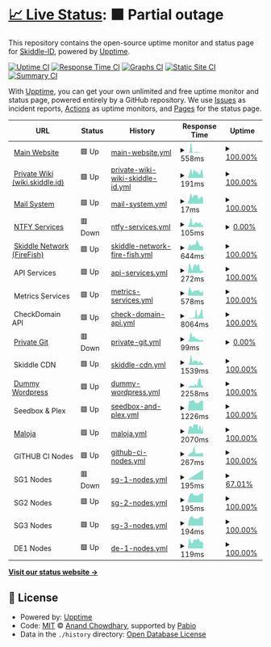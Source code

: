 # [📈 Live Status](https://status.skiddle.id): <!--live status--> **🟧 Partial outage**

This repository contains the open-source uptime monitor and status page for [Skiddle-ID](https://status.skiddle.id), powered by [Upptime](https://github.com/upptime/upptime).

[![Uptime CI](https://github.com/Skiddle-ID/monitoring/workflows/Uptime%20CI/badge.svg)](https://github.com/Skiddle-ID/monitoring/actions?query=workflow%3A%22Uptime+CI%22)
[![Response Time CI](https://github.com/Skiddle-ID/monitoring/workflows/Response%20Time%20CI/badge.svg)](https://github.com/Skiddle-ID/monitoring/actions?query=workflow%3A%22Response+Time+CI%22)
[![Graphs CI](https://github.com/Skiddle-ID/monitoring/workflows/Graphs%20CI/badge.svg)](https://github.com/Skiddle-ID/monitoring/actions?query=workflow%3A%22Graphs+CI%22)
[![Static Site CI](https://github.com/Skiddle-ID/monitoring/workflows/Static%20Site%20CI/badge.svg)](https://github.com/Skiddle-ID/monitoring/actions?query=workflow%3A%22Static+Site+CI%22)
[![Summary CI](https://github.com/Skiddle-ID/monitoring/workflows/Summary%20CI/badge.svg)](https://github.com/Skiddle-ID/monitoring/actions?query=workflow%3A%22Summary+CI%22)

With [Upptime](https://upptime.js.org), you can get your own unlimited and free uptime monitor and status page, powered entirely by a GitHub repository. We use [Issues](https://github.com/Skiddle-ID/monitoring/issues) as incident reports, [Actions](https://github.com/Skiddle-ID/monitoring/actions) as uptime monitors, and [Pages](https://status.skiddle.id) for the status page.

<!--start: status pages-->
<!-- This summary is generated by Upptime (https://github.com/upptime/upptime) -->
<!-- Do not edit this manually, your changes will be overwritten -->
<!-- prettier-ignore -->
| URL | Status | History | Response Time | Uptime |
| --- | ------ | ------- | ------------- | ------ |
| <img alt="" src="https://icons.duckduckgo.com/ip3/skiddle.id.ico" height="13"> [Main Website](https://skiddle.id) | 🟩 Up | [main-website.yml](https://github.com/Skiddle-ID/monitoring/commits/HEAD/history/main-website.yml) | <details><summary><img alt="Response time graph" src="./graphs/main-website/response-time-week.png" height="20"> 558ms</summary><br><a href="https://status.skiddle.id/history/main-website"><img alt="Response time 181" src="https://img.shields.io/endpoint?url=https%3A%2F%2Fraw.githubusercontent.com%2FSkiddle-ID%2Fmonitoring%2FHEAD%2Fapi%2Fmain-website%2Fresponse-time.json"></a><br><a href="https://status.skiddle.id/history/main-website"><img alt="24-hour response time 95" src="https://img.shields.io/endpoint?url=https%3A%2F%2Fraw.githubusercontent.com%2FSkiddle-ID%2Fmonitoring%2FHEAD%2Fapi%2Fmain-website%2Fresponse-time-day.json"></a><br><a href="https://status.skiddle.id/history/main-website"><img alt="7-day response time 558" src="https://img.shields.io/endpoint?url=https%3A%2F%2Fraw.githubusercontent.com%2FSkiddle-ID%2Fmonitoring%2FHEAD%2Fapi%2Fmain-website%2Fresponse-time-week.json"></a><br><a href="https://status.skiddle.id/history/main-website"><img alt="30-day response time 255" src="https://img.shields.io/endpoint?url=https%3A%2F%2Fraw.githubusercontent.com%2FSkiddle-ID%2Fmonitoring%2FHEAD%2Fapi%2Fmain-website%2Fresponse-time-month.json"></a><br><a href="https://status.skiddle.id/history/main-website"><img alt="1-year response time 181" src="https://img.shields.io/endpoint?url=https%3A%2F%2Fraw.githubusercontent.com%2FSkiddle-ID%2Fmonitoring%2FHEAD%2Fapi%2Fmain-website%2Fresponse-time-year.json"></a></details> | <details><summary><a href="https://status.skiddle.id/history/main-website">100.00%</a></summary><a href="https://status.skiddle.id/history/main-website"><img alt="All-time uptime 99.19%" src="https://img.shields.io/endpoint?url=https%3A%2F%2Fraw.githubusercontent.com%2FSkiddle-ID%2Fmonitoring%2FHEAD%2Fapi%2Fmain-website%2Fuptime.json"></a><br><a href="https://status.skiddle.id/history/main-website"><img alt="24-hour uptime 100.00%" src="https://img.shields.io/endpoint?url=https%3A%2F%2Fraw.githubusercontent.com%2FSkiddle-ID%2Fmonitoring%2FHEAD%2Fapi%2Fmain-website%2Fuptime-day.json"></a><br><a href="https://status.skiddle.id/history/main-website"><img alt="7-day uptime 100.00%" src="https://img.shields.io/endpoint?url=https%3A%2F%2Fraw.githubusercontent.com%2FSkiddle-ID%2Fmonitoring%2FHEAD%2Fapi%2Fmain-website%2Fuptime-week.json"></a><br><a href="https://status.skiddle.id/history/main-website"><img alt="30-day uptime 100.00%" src="https://img.shields.io/endpoint?url=https%3A%2F%2Fraw.githubusercontent.com%2FSkiddle-ID%2Fmonitoring%2FHEAD%2Fapi%2Fmain-website%2Fuptime-month.json"></a><br><a href="https://status.skiddle.id/history/main-website"><img alt="1-year uptime 99.19%" src="https://img.shields.io/endpoint?url=https%3A%2F%2Fraw.githubusercontent.com%2FSkiddle-ID%2Fmonitoring%2FHEAD%2Fapi%2Fmain-website%2Fuptime-year.json"></a></details>
| <img alt="" src="https://icons.duckduckgo.com/ip3/wiki.skiddle.id.ico" height="13"> [Private Wiki (wiki.skiddle.id)](https://wiki.skiddle.id) | 🟩 Up | [private-wiki-wiki-skiddle-id.yml](https://github.com/Skiddle-ID/monitoring/commits/HEAD/history/private-wiki-wiki-skiddle-id.yml) | <details><summary><img alt="Response time graph" src="./graphs/private-wiki-wiki-skiddle-id/response-time-week.png" height="20"> 191ms</summary><br><a href="https://status.skiddle.id/history/private-wiki-wiki-skiddle-id"><img alt="Response time 178" src="https://img.shields.io/endpoint?url=https%3A%2F%2Fraw.githubusercontent.com%2FSkiddle-ID%2Fmonitoring%2FHEAD%2Fapi%2Fprivate-wiki-wiki-skiddle-id%2Fresponse-time.json"></a><br><a href="https://status.skiddle.id/history/private-wiki-wiki-skiddle-id"><img alt="24-hour response time 162" src="https://img.shields.io/endpoint?url=https%3A%2F%2Fraw.githubusercontent.com%2FSkiddle-ID%2Fmonitoring%2FHEAD%2Fapi%2Fprivate-wiki-wiki-skiddle-id%2Fresponse-time-day.json"></a><br><a href="https://status.skiddle.id/history/private-wiki-wiki-skiddle-id"><img alt="7-day response time 191" src="https://img.shields.io/endpoint?url=https%3A%2F%2Fraw.githubusercontent.com%2FSkiddle-ID%2Fmonitoring%2FHEAD%2Fapi%2Fprivate-wiki-wiki-skiddle-id%2Fresponse-time-week.json"></a><br><a href="https://status.skiddle.id/history/private-wiki-wiki-skiddle-id"><img alt="30-day response time 174" src="https://img.shields.io/endpoint?url=https%3A%2F%2Fraw.githubusercontent.com%2FSkiddle-ID%2Fmonitoring%2FHEAD%2Fapi%2Fprivate-wiki-wiki-skiddle-id%2Fresponse-time-month.json"></a><br><a href="https://status.skiddle.id/history/private-wiki-wiki-skiddle-id"><img alt="1-year response time 178" src="https://img.shields.io/endpoint?url=https%3A%2F%2Fraw.githubusercontent.com%2FSkiddle-ID%2Fmonitoring%2FHEAD%2Fapi%2Fprivate-wiki-wiki-skiddle-id%2Fresponse-time-year.json"></a></details> | <details><summary><a href="https://status.skiddle.id/history/private-wiki-wiki-skiddle-id">100.00%</a></summary><a href="https://status.skiddle.id/history/private-wiki-wiki-skiddle-id"><img alt="All-time uptime 100.00%" src="https://img.shields.io/endpoint?url=https%3A%2F%2Fraw.githubusercontent.com%2FSkiddle-ID%2Fmonitoring%2FHEAD%2Fapi%2Fprivate-wiki-wiki-skiddle-id%2Fuptime.json"></a><br><a href="https://status.skiddle.id/history/private-wiki-wiki-skiddle-id"><img alt="24-hour uptime 100.00%" src="https://img.shields.io/endpoint?url=https%3A%2F%2Fraw.githubusercontent.com%2FSkiddle-ID%2Fmonitoring%2FHEAD%2Fapi%2Fprivate-wiki-wiki-skiddle-id%2Fuptime-day.json"></a><br><a href="https://status.skiddle.id/history/private-wiki-wiki-skiddle-id"><img alt="7-day uptime 100.00%" src="https://img.shields.io/endpoint?url=https%3A%2F%2Fraw.githubusercontent.com%2FSkiddle-ID%2Fmonitoring%2FHEAD%2Fapi%2Fprivate-wiki-wiki-skiddle-id%2Fuptime-week.json"></a><br><a href="https://status.skiddle.id/history/private-wiki-wiki-skiddle-id"><img alt="30-day uptime 100.00%" src="https://img.shields.io/endpoint?url=https%3A%2F%2Fraw.githubusercontent.com%2FSkiddle-ID%2Fmonitoring%2FHEAD%2Fapi%2Fprivate-wiki-wiki-skiddle-id%2Fuptime-month.json"></a><br><a href="https://status.skiddle.id/history/private-wiki-wiki-skiddle-id"><img alt="1-year uptime 100.00%" src="https://img.shields.io/endpoint?url=https%3A%2F%2Fraw.githubusercontent.com%2FSkiddle-ID%2Fmonitoring%2FHEAD%2Fapi%2Fprivate-wiki-wiki-skiddle-id%2Fuptime-year.json"></a></details>
| <img alt="" src="https://icons.duckduckgo.com/ip3/skiddle.id.ico" height="13"> [Mail System](https://skiddle.id) | 🟩 Up | [mail-system.yml](https://github.com/Skiddle-ID/monitoring/commits/HEAD/history/mail-system.yml) | <details><summary><img alt="Response time graph" src="./graphs/mail-system/response-time-week.png" height="20"> 17ms</summary><br><a href="https://status.skiddle.id/history/mail-system"><img alt="Response time 17" src="https://img.shields.io/endpoint?url=https%3A%2F%2Fraw.githubusercontent.com%2FSkiddle-ID%2Fmonitoring%2FHEAD%2Fapi%2Fmail-system%2Fresponse-time.json"></a><br><a href="https://status.skiddle.id/history/mail-system"><img alt="24-hour response time 14" src="https://img.shields.io/endpoint?url=https%3A%2F%2Fraw.githubusercontent.com%2FSkiddle-ID%2Fmonitoring%2FHEAD%2Fapi%2Fmail-system%2Fresponse-time-day.json"></a><br><a href="https://status.skiddle.id/history/mail-system"><img alt="7-day response time 17" src="https://img.shields.io/endpoint?url=https%3A%2F%2Fraw.githubusercontent.com%2FSkiddle-ID%2Fmonitoring%2FHEAD%2Fapi%2Fmail-system%2Fresponse-time-week.json"></a><br><a href="https://status.skiddle.id/history/mail-system"><img alt="30-day response time 20" src="https://img.shields.io/endpoint?url=https%3A%2F%2Fraw.githubusercontent.com%2FSkiddle-ID%2Fmonitoring%2FHEAD%2Fapi%2Fmail-system%2Fresponse-time-month.json"></a><br><a href="https://status.skiddle.id/history/mail-system"><img alt="1-year response time 17" src="https://img.shields.io/endpoint?url=https%3A%2F%2Fraw.githubusercontent.com%2FSkiddle-ID%2Fmonitoring%2FHEAD%2Fapi%2Fmail-system%2Fresponse-time-year.json"></a></details> | <details><summary><a href="https://status.skiddle.id/history/mail-system">100.00%</a></summary><a href="https://status.skiddle.id/history/mail-system"><img alt="All-time uptime 99.20%" src="https://img.shields.io/endpoint?url=https%3A%2F%2Fraw.githubusercontent.com%2FSkiddle-ID%2Fmonitoring%2FHEAD%2Fapi%2Fmail-system%2Fuptime.json"></a><br><a href="https://status.skiddle.id/history/mail-system"><img alt="24-hour uptime 100.00%" src="https://img.shields.io/endpoint?url=https%3A%2F%2Fraw.githubusercontent.com%2FSkiddle-ID%2Fmonitoring%2FHEAD%2Fapi%2Fmail-system%2Fuptime-day.json"></a><br><a href="https://status.skiddle.id/history/mail-system"><img alt="7-day uptime 100.00%" src="https://img.shields.io/endpoint?url=https%3A%2F%2Fraw.githubusercontent.com%2FSkiddle-ID%2Fmonitoring%2FHEAD%2Fapi%2Fmail-system%2Fuptime-week.json"></a><br><a href="https://status.skiddle.id/history/mail-system"><img alt="30-day uptime 100.00%" src="https://img.shields.io/endpoint?url=https%3A%2F%2Fraw.githubusercontent.com%2FSkiddle-ID%2Fmonitoring%2FHEAD%2Fapi%2Fmail-system%2Fuptime-month.json"></a><br><a href="https://status.skiddle.id/history/mail-system"><img alt="1-year uptime 99.20%" src="https://img.shields.io/endpoint?url=https%3A%2F%2Fraw.githubusercontent.com%2FSkiddle-ID%2Fmonitoring%2FHEAD%2Fapi%2Fmail-system%2Fuptime-year.json"></a></details>
| <img alt="" src="https://icons.duckduckgo.com/ip3/ntfy.skiddle.id.ico" height="13"> [NTFY Services](https://ntfy.skiddle.id) | 🟥 Down | [ntfy-services.yml](https://github.com/Skiddle-ID/monitoring/commits/HEAD/history/ntfy-services.yml) | <details><summary><img alt="Response time graph" src="./graphs/ntfy-services/response-time-week.png" height="20"> 105ms</summary><br><a href="https://status.skiddle.id/history/ntfy-services"><img alt="Response time 717" src="https://img.shields.io/endpoint?url=https%3A%2F%2Fraw.githubusercontent.com%2FSkiddle-ID%2Fmonitoring%2FHEAD%2Fapi%2Fntfy-services%2Fresponse-time.json"></a><br><a href="https://status.skiddle.id/history/ntfy-services"><img alt="24-hour response time 82" src="https://img.shields.io/endpoint?url=https%3A%2F%2Fraw.githubusercontent.com%2FSkiddle-ID%2Fmonitoring%2FHEAD%2Fapi%2Fntfy-services%2Fresponse-time-day.json"></a><br><a href="https://status.skiddle.id/history/ntfy-services"><img alt="7-day response time 105" src="https://img.shields.io/endpoint?url=https%3A%2F%2Fraw.githubusercontent.com%2FSkiddle-ID%2Fmonitoring%2FHEAD%2Fapi%2Fntfy-services%2Fresponse-time-week.json"></a><br><a href="https://status.skiddle.id/history/ntfy-services"><img alt="30-day response time 112" src="https://img.shields.io/endpoint?url=https%3A%2F%2Fraw.githubusercontent.com%2FSkiddle-ID%2Fmonitoring%2FHEAD%2Fapi%2Fntfy-services%2Fresponse-time-month.json"></a><br><a href="https://status.skiddle.id/history/ntfy-services"><img alt="1-year response time 717" src="https://img.shields.io/endpoint?url=https%3A%2F%2Fraw.githubusercontent.com%2FSkiddle-ID%2Fmonitoring%2FHEAD%2Fapi%2Fntfy-services%2Fresponse-time-year.json"></a></details> | <details><summary><a href="https://status.skiddle.id/history/ntfy-services">0.00%</a></summary><a href="https://status.skiddle.id/history/ntfy-services"><img alt="All-time uptime 0.00%" src="https://img.shields.io/endpoint?url=https%3A%2F%2Fraw.githubusercontent.com%2FSkiddle-ID%2Fmonitoring%2FHEAD%2Fapi%2Fntfy-services%2Fuptime.json"></a><br><a href="https://status.skiddle.id/history/ntfy-services"><img alt="24-hour uptime 0.00%" src="https://img.shields.io/endpoint?url=https%3A%2F%2Fraw.githubusercontent.com%2FSkiddle-ID%2Fmonitoring%2FHEAD%2Fapi%2Fntfy-services%2Fuptime-day.json"></a><br><a href="https://status.skiddle.id/history/ntfy-services"><img alt="7-day uptime 0.00%" src="https://img.shields.io/endpoint?url=https%3A%2F%2Fraw.githubusercontent.com%2FSkiddle-ID%2Fmonitoring%2FHEAD%2Fapi%2Fntfy-services%2Fuptime-week.json"></a><br><a href="https://status.skiddle.id/history/ntfy-services"><img alt="30-day uptime 0.00%" src="https://img.shields.io/endpoint?url=https%3A%2F%2Fraw.githubusercontent.com%2FSkiddle-ID%2Fmonitoring%2FHEAD%2Fapi%2Fntfy-services%2Fuptime-month.json"></a><br><a href="https://status.skiddle.id/history/ntfy-services"><img alt="1-year uptime 0.00%" src="https://img.shields.io/endpoint?url=https%3A%2F%2Fraw.githubusercontent.com%2FSkiddle-ID%2Fmonitoring%2FHEAD%2Fapi%2Fntfy-services%2Fuptime-year.json"></a></details>
| <img alt="" src="https://icons.duckduckgo.com/ip3/skiddle.network.ico" height="13"> [Skiddle Network (FireFish)](https://skiddle.network/) | 🟩 Up | [skiddle-network-fire-fish.yml](https://github.com/Skiddle-ID/monitoring/commits/HEAD/history/skiddle-network-fire-fish.yml) | <details><summary><img alt="Response time graph" src="./graphs/skiddle-network-fire-fish/response-time-week.png" height="20"> 644ms</summary><br><a href="https://status.skiddle.id/history/skiddle-network-fire-fish"><img alt="Response time 687" src="https://img.shields.io/endpoint?url=https%3A%2F%2Fraw.githubusercontent.com%2FSkiddle-ID%2Fmonitoring%2FHEAD%2Fapi%2Fskiddle-network-fire-fish%2Fresponse-time.json"></a><br><a href="https://status.skiddle.id/history/skiddle-network-fire-fish"><img alt="24-hour response time 539" src="https://img.shields.io/endpoint?url=https%3A%2F%2Fraw.githubusercontent.com%2FSkiddle-ID%2Fmonitoring%2FHEAD%2Fapi%2Fskiddle-network-fire-fish%2Fresponse-time-day.json"></a><br><a href="https://status.skiddle.id/history/skiddle-network-fire-fish"><img alt="7-day response time 644" src="https://img.shields.io/endpoint?url=https%3A%2F%2Fraw.githubusercontent.com%2FSkiddle-ID%2Fmonitoring%2FHEAD%2Fapi%2Fskiddle-network-fire-fish%2Fresponse-time-week.json"></a><br><a href="https://status.skiddle.id/history/skiddle-network-fire-fish"><img alt="30-day response time 687" src="https://img.shields.io/endpoint?url=https%3A%2F%2Fraw.githubusercontent.com%2FSkiddle-ID%2Fmonitoring%2FHEAD%2Fapi%2Fskiddle-network-fire-fish%2Fresponse-time-month.json"></a><br><a href="https://status.skiddle.id/history/skiddle-network-fire-fish"><img alt="1-year response time 687" src="https://img.shields.io/endpoint?url=https%3A%2F%2Fraw.githubusercontent.com%2FSkiddle-ID%2Fmonitoring%2FHEAD%2Fapi%2Fskiddle-network-fire-fish%2Fresponse-time-year.json"></a></details> | <details><summary><a href="https://status.skiddle.id/history/skiddle-network-fire-fish">100.00%</a></summary><a href="https://status.skiddle.id/history/skiddle-network-fire-fish"><img alt="All-time uptime 99.92%" src="https://img.shields.io/endpoint?url=https%3A%2F%2Fraw.githubusercontent.com%2FSkiddle-ID%2Fmonitoring%2FHEAD%2Fapi%2Fskiddle-network-fire-fish%2Fuptime.json"></a><br><a href="https://status.skiddle.id/history/skiddle-network-fire-fish"><img alt="24-hour uptime 100.00%" src="https://img.shields.io/endpoint?url=https%3A%2F%2Fraw.githubusercontent.com%2FSkiddle-ID%2Fmonitoring%2FHEAD%2Fapi%2Fskiddle-network-fire-fish%2Fuptime-day.json"></a><br><a href="https://status.skiddle.id/history/skiddle-network-fire-fish"><img alt="7-day uptime 100.00%" src="https://img.shields.io/endpoint?url=https%3A%2F%2Fraw.githubusercontent.com%2FSkiddle-ID%2Fmonitoring%2FHEAD%2Fapi%2Fskiddle-network-fire-fish%2Fuptime-week.json"></a><br><a href="https://status.skiddle.id/history/skiddle-network-fire-fish"><img alt="30-day uptime 99.92%" src="https://img.shields.io/endpoint?url=https%3A%2F%2Fraw.githubusercontent.com%2FSkiddle-ID%2Fmonitoring%2FHEAD%2Fapi%2Fskiddle-network-fire-fish%2Fuptime-month.json"></a><br><a href="https://status.skiddle.id/history/skiddle-network-fire-fish"><img alt="1-year uptime 99.92%" src="https://img.shields.io/endpoint?url=https%3A%2F%2Fraw.githubusercontent.com%2FSkiddle-ID%2Fmonitoring%2FHEAD%2Fapi%2Fskiddle-network-fire-fish%2Fuptime-year.json"></a></details>
| <img alt="" src="https://icons.duckduckgo.com/ip3/null.ico" height="13"> API Services | 🟩 Up | [api-services.yml](https://github.com/Skiddle-ID/monitoring/commits/HEAD/history/api-services.yml) | <details><summary><img alt="Response time graph" src="./graphs/api-services/response-time-week.png" height="20"> 272ms</summary><br><a href="https://status.skiddle.id/history/api-services"><img alt="Response time 250" src="https://img.shields.io/endpoint?url=https%3A%2F%2Fraw.githubusercontent.com%2FSkiddle-ID%2Fmonitoring%2FHEAD%2Fapi%2Fapi-services%2Fresponse-time.json"></a><br><a href="https://status.skiddle.id/history/api-services"><img alt="24-hour response time 197" src="https://img.shields.io/endpoint?url=https%3A%2F%2Fraw.githubusercontent.com%2FSkiddle-ID%2Fmonitoring%2FHEAD%2Fapi%2Fapi-services%2Fresponse-time-day.json"></a><br><a href="https://status.skiddle.id/history/api-services"><img alt="7-day response time 272" src="https://img.shields.io/endpoint?url=https%3A%2F%2Fraw.githubusercontent.com%2FSkiddle-ID%2Fmonitoring%2FHEAD%2Fapi%2Fapi-services%2Fresponse-time-week.json"></a><br><a href="https://status.skiddle.id/history/api-services"><img alt="30-day response time 253" src="https://img.shields.io/endpoint?url=https%3A%2F%2Fraw.githubusercontent.com%2FSkiddle-ID%2Fmonitoring%2FHEAD%2Fapi%2Fapi-services%2Fresponse-time-month.json"></a><br><a href="https://status.skiddle.id/history/api-services"><img alt="1-year response time 250" src="https://img.shields.io/endpoint?url=https%3A%2F%2Fraw.githubusercontent.com%2FSkiddle-ID%2Fmonitoring%2FHEAD%2Fapi%2Fapi-services%2Fresponse-time-year.json"></a></details> | <details><summary><a href="https://status.skiddle.id/history/api-services">100.00%</a></summary><a href="https://status.skiddle.id/history/api-services"><img alt="All-time uptime 76.22%" src="https://img.shields.io/endpoint?url=https%3A%2F%2Fraw.githubusercontent.com%2FSkiddle-ID%2Fmonitoring%2FHEAD%2Fapi%2Fapi-services%2Fuptime.json"></a><br><a href="https://status.skiddle.id/history/api-services"><img alt="24-hour uptime 100.00%" src="https://img.shields.io/endpoint?url=https%3A%2F%2Fraw.githubusercontent.com%2FSkiddle-ID%2Fmonitoring%2FHEAD%2Fapi%2Fapi-services%2Fuptime-day.json"></a><br><a href="https://status.skiddle.id/history/api-services"><img alt="7-day uptime 100.00%" src="https://img.shields.io/endpoint?url=https%3A%2F%2Fraw.githubusercontent.com%2FSkiddle-ID%2Fmonitoring%2FHEAD%2Fapi%2Fapi-services%2Fuptime-week.json"></a><br><a href="https://status.skiddle.id/history/api-services"><img alt="30-day uptime 100.00%" src="https://img.shields.io/endpoint?url=https%3A%2F%2Fraw.githubusercontent.com%2FSkiddle-ID%2Fmonitoring%2FHEAD%2Fapi%2Fapi-services%2Fuptime-month.json"></a><br><a href="https://status.skiddle.id/history/api-services"><img alt="1-year uptime 76.22%" src="https://img.shields.io/endpoint?url=https%3A%2F%2Fraw.githubusercontent.com%2FSkiddle-ID%2Fmonitoring%2FHEAD%2Fapi%2Fapi-services%2Fuptime-year.json"></a></details>
| <img alt="" src="https://icons.duckduckgo.com/ip3/null.ico" height="13"> Metrics Services | 🟩 Up | [metrics-services.yml](https://github.com/Skiddle-ID/monitoring/commits/HEAD/history/metrics-services.yml) | <details><summary><img alt="Response time graph" src="./graphs/metrics-services/response-time-week.png" height="20"> 578ms</summary><br><a href="https://status.skiddle.id/history/metrics-services"><img alt="Response time 519" src="https://img.shields.io/endpoint?url=https%3A%2F%2Fraw.githubusercontent.com%2FSkiddle-ID%2Fmonitoring%2FHEAD%2Fapi%2Fmetrics-services%2Fresponse-time.json"></a><br><a href="https://status.skiddle.id/history/metrics-services"><img alt="24-hour response time 508" src="https://img.shields.io/endpoint?url=https%3A%2F%2Fraw.githubusercontent.com%2FSkiddle-ID%2Fmonitoring%2FHEAD%2Fapi%2Fmetrics-services%2Fresponse-time-day.json"></a><br><a href="https://status.skiddle.id/history/metrics-services"><img alt="7-day response time 578" src="https://img.shields.io/endpoint?url=https%3A%2F%2Fraw.githubusercontent.com%2FSkiddle-ID%2Fmonitoring%2FHEAD%2Fapi%2Fmetrics-services%2Fresponse-time-week.json"></a><br><a href="https://status.skiddle.id/history/metrics-services"><img alt="30-day response time 537" src="https://img.shields.io/endpoint?url=https%3A%2F%2Fraw.githubusercontent.com%2FSkiddle-ID%2Fmonitoring%2FHEAD%2Fapi%2Fmetrics-services%2Fresponse-time-month.json"></a><br><a href="https://status.skiddle.id/history/metrics-services"><img alt="1-year response time 519" src="https://img.shields.io/endpoint?url=https%3A%2F%2Fraw.githubusercontent.com%2FSkiddle-ID%2Fmonitoring%2FHEAD%2Fapi%2Fmetrics-services%2Fresponse-time-year.json"></a></details> | <details><summary><a href="https://status.skiddle.id/history/metrics-services">100.00%</a></summary><a href="https://status.skiddle.id/history/metrics-services"><img alt="All-time uptime 100.00%" src="https://img.shields.io/endpoint?url=https%3A%2F%2Fraw.githubusercontent.com%2FSkiddle-ID%2Fmonitoring%2FHEAD%2Fapi%2Fmetrics-services%2Fuptime.json"></a><br><a href="https://status.skiddle.id/history/metrics-services"><img alt="24-hour uptime 100.00%" src="https://img.shields.io/endpoint?url=https%3A%2F%2Fraw.githubusercontent.com%2FSkiddle-ID%2Fmonitoring%2FHEAD%2Fapi%2Fmetrics-services%2Fuptime-day.json"></a><br><a href="https://status.skiddle.id/history/metrics-services"><img alt="7-day uptime 100.00%" src="https://img.shields.io/endpoint?url=https%3A%2F%2Fraw.githubusercontent.com%2FSkiddle-ID%2Fmonitoring%2FHEAD%2Fapi%2Fmetrics-services%2Fuptime-week.json"></a><br><a href="https://status.skiddle.id/history/metrics-services"><img alt="30-day uptime 100.00%" src="https://img.shields.io/endpoint?url=https%3A%2F%2Fraw.githubusercontent.com%2FSkiddle-ID%2Fmonitoring%2FHEAD%2Fapi%2Fmetrics-services%2Fuptime-month.json"></a><br><a href="https://status.skiddle.id/history/metrics-services"><img alt="1-year uptime 100.00%" src="https://img.shields.io/endpoint?url=https%3A%2F%2Fraw.githubusercontent.com%2FSkiddle-ID%2Fmonitoring%2FHEAD%2Fapi%2Fmetrics-services%2Fuptime-year.json"></a></details>
| <img alt="" src="https://icons.duckduckgo.com/ip3/null.ico" height="13"> CheckDomain API | 🟩 Up | [check-domain-api.yml](https://github.com/Skiddle-ID/monitoring/commits/HEAD/history/check-domain-api.yml) | <details><summary><img alt="Response time graph" src="./graphs/check-domain-api/response-time-week.png" height="20"> 8064ms</summary><br><a href="https://status.skiddle.id/history/check-domain-api"><img alt="Response time 1078" src="https://img.shields.io/endpoint?url=https%3A%2F%2Fraw.githubusercontent.com%2FSkiddle-ID%2Fmonitoring%2FHEAD%2Fapi%2Fcheck-domain-api%2Fresponse-time.json"></a><br><a href="https://status.skiddle.id/history/check-domain-api"><img alt="24-hour response time 12984" src="https://img.shields.io/endpoint?url=https%3A%2F%2Fraw.githubusercontent.com%2FSkiddle-ID%2Fmonitoring%2FHEAD%2Fapi%2Fcheck-domain-api%2Fresponse-time-day.json"></a><br><a href="https://status.skiddle.id/history/check-domain-api"><img alt="7-day response time 8064" src="https://img.shields.io/endpoint?url=https%3A%2F%2Fraw.githubusercontent.com%2FSkiddle-ID%2Fmonitoring%2FHEAD%2Fapi%2Fcheck-domain-api%2Fresponse-time-week.json"></a><br><a href="https://status.skiddle.id/history/check-domain-api"><img alt="30-day response time 2453" src="https://img.shields.io/endpoint?url=https%3A%2F%2Fraw.githubusercontent.com%2FSkiddle-ID%2Fmonitoring%2FHEAD%2Fapi%2Fcheck-domain-api%2Fresponse-time-month.json"></a><br><a href="https://status.skiddle.id/history/check-domain-api"><img alt="1-year response time 1078" src="https://img.shields.io/endpoint?url=https%3A%2F%2Fraw.githubusercontent.com%2FSkiddle-ID%2Fmonitoring%2FHEAD%2Fapi%2Fcheck-domain-api%2Fresponse-time-year.json"></a></details> | <details><summary><a href="https://status.skiddle.id/history/check-domain-api">100.00%</a></summary><a href="https://status.skiddle.id/history/check-domain-api"><img alt="All-time uptime 99.95%" src="https://img.shields.io/endpoint?url=https%3A%2F%2Fraw.githubusercontent.com%2FSkiddle-ID%2Fmonitoring%2FHEAD%2Fapi%2Fcheck-domain-api%2Fuptime.json"></a><br><a href="https://status.skiddle.id/history/check-domain-api"><img alt="24-hour uptime 100.00%" src="https://img.shields.io/endpoint?url=https%3A%2F%2Fraw.githubusercontent.com%2FSkiddle-ID%2Fmonitoring%2FHEAD%2Fapi%2Fcheck-domain-api%2Fuptime-day.json"></a><br><a href="https://status.skiddle.id/history/check-domain-api"><img alt="7-day uptime 100.00%" src="https://img.shields.io/endpoint?url=https%3A%2F%2Fraw.githubusercontent.com%2FSkiddle-ID%2Fmonitoring%2FHEAD%2Fapi%2Fcheck-domain-api%2Fuptime-week.json"></a><br><a href="https://status.skiddle.id/history/check-domain-api"><img alt="30-day uptime 100.00%" src="https://img.shields.io/endpoint?url=https%3A%2F%2Fraw.githubusercontent.com%2FSkiddle-ID%2Fmonitoring%2FHEAD%2Fapi%2Fcheck-domain-api%2Fuptime-month.json"></a><br><a href="https://status.skiddle.id/history/check-domain-api"><img alt="1-year uptime 99.95%" src="https://img.shields.io/endpoint?url=https%3A%2F%2Fraw.githubusercontent.com%2FSkiddle-ID%2Fmonitoring%2FHEAD%2Fapi%2Fcheck-domain-api%2Fuptime-year.json"></a></details>
| <img alt="" src="https://icons.duckduckgo.com/ip3/git.skiddle.id.ico" height="13"> [Private Git](https://git.skiddle.id) | 🟥 Down | [private-git.yml](https://github.com/Skiddle-ID/monitoring/commits/HEAD/history/private-git.yml) | <details><summary><img alt="Response time graph" src="./graphs/private-git/response-time-week.png" height="20"> 99ms</summary><br><a href="https://status.skiddle.id/history/private-git"><img alt="Response time 195" src="https://img.shields.io/endpoint?url=https%3A%2F%2Fraw.githubusercontent.com%2FSkiddle-ID%2Fmonitoring%2FHEAD%2Fapi%2Fprivate-git%2Fresponse-time.json"></a><br><a href="https://status.skiddle.id/history/private-git"><img alt="24-hour response time 49" src="https://img.shields.io/endpoint?url=https%3A%2F%2Fraw.githubusercontent.com%2FSkiddle-ID%2Fmonitoring%2FHEAD%2Fapi%2Fprivate-git%2Fresponse-time-day.json"></a><br><a href="https://status.skiddle.id/history/private-git"><img alt="7-day response time 99" src="https://img.shields.io/endpoint?url=https%3A%2F%2Fraw.githubusercontent.com%2FSkiddle-ID%2Fmonitoring%2FHEAD%2Fapi%2Fprivate-git%2Fresponse-time-week.json"></a><br><a href="https://status.skiddle.id/history/private-git"><img alt="30-day response time 115" src="https://img.shields.io/endpoint?url=https%3A%2F%2Fraw.githubusercontent.com%2FSkiddle-ID%2Fmonitoring%2FHEAD%2Fapi%2Fprivate-git%2Fresponse-time-month.json"></a><br><a href="https://status.skiddle.id/history/private-git"><img alt="1-year response time 195" src="https://img.shields.io/endpoint?url=https%3A%2F%2Fraw.githubusercontent.com%2FSkiddle-ID%2Fmonitoring%2FHEAD%2Fapi%2Fprivate-git%2Fresponse-time-year.json"></a></details> | <details><summary><a href="https://status.skiddle.id/history/private-git">0.00%</a></summary><a href="https://status.skiddle.id/history/private-git"><img alt="All-time uptime 0.00%" src="https://img.shields.io/endpoint?url=https%3A%2F%2Fraw.githubusercontent.com%2FSkiddle-ID%2Fmonitoring%2FHEAD%2Fapi%2Fprivate-git%2Fuptime.json"></a><br><a href="https://status.skiddle.id/history/private-git"><img alt="24-hour uptime 0.00%" src="https://img.shields.io/endpoint?url=https%3A%2F%2Fraw.githubusercontent.com%2FSkiddle-ID%2Fmonitoring%2FHEAD%2Fapi%2Fprivate-git%2Fuptime-day.json"></a><br><a href="https://status.skiddle.id/history/private-git"><img alt="7-day uptime 0.00%" src="https://img.shields.io/endpoint?url=https%3A%2F%2Fraw.githubusercontent.com%2FSkiddle-ID%2Fmonitoring%2FHEAD%2Fapi%2Fprivate-git%2Fuptime-week.json"></a><br><a href="https://status.skiddle.id/history/private-git"><img alt="30-day uptime 0.00%" src="https://img.shields.io/endpoint?url=https%3A%2F%2Fraw.githubusercontent.com%2FSkiddle-ID%2Fmonitoring%2FHEAD%2Fapi%2Fprivate-git%2Fuptime-month.json"></a><br><a href="https://status.skiddle.id/history/private-git"><img alt="1-year uptime 0.00%" src="https://img.shields.io/endpoint?url=https%3A%2F%2Fraw.githubusercontent.com%2FSkiddle-ID%2Fmonitoring%2FHEAD%2Fapi%2Fprivate-git%2Fuptime-year.json"></a></details>
| <img alt="" src="https://icons.duckduckgo.com/ip3/null.ico" height="13"> Skiddle CDN | 🟩 Up | [skiddle-cdn.yml](https://github.com/Skiddle-ID/monitoring/commits/HEAD/history/skiddle-cdn.yml) | <details><summary><img alt="Response time graph" src="./graphs/skiddle-cdn/response-time-week.png" height="20"> 1539ms</summary><br><a href="https://status.skiddle.id/history/skiddle-cdn"><img alt="Response time 1697" src="https://img.shields.io/endpoint?url=https%3A%2F%2Fraw.githubusercontent.com%2FSkiddle-ID%2Fmonitoring%2FHEAD%2Fapi%2Fskiddle-cdn%2Fresponse-time.json"></a><br><a href="https://status.skiddle.id/history/skiddle-cdn"><img alt="24-hour response time 1021" src="https://img.shields.io/endpoint?url=https%3A%2F%2Fraw.githubusercontent.com%2FSkiddle-ID%2Fmonitoring%2FHEAD%2Fapi%2Fskiddle-cdn%2Fresponse-time-day.json"></a><br><a href="https://status.skiddle.id/history/skiddle-cdn"><img alt="7-day response time 1539" src="https://img.shields.io/endpoint?url=https%3A%2F%2Fraw.githubusercontent.com%2FSkiddle-ID%2Fmonitoring%2FHEAD%2Fapi%2Fskiddle-cdn%2Fresponse-time-week.json"></a><br><a href="https://status.skiddle.id/history/skiddle-cdn"><img alt="30-day response time 1697" src="https://img.shields.io/endpoint?url=https%3A%2F%2Fraw.githubusercontent.com%2FSkiddle-ID%2Fmonitoring%2FHEAD%2Fapi%2Fskiddle-cdn%2Fresponse-time-month.json"></a><br><a href="https://status.skiddle.id/history/skiddle-cdn"><img alt="1-year response time 1697" src="https://img.shields.io/endpoint?url=https%3A%2F%2Fraw.githubusercontent.com%2FSkiddle-ID%2Fmonitoring%2FHEAD%2Fapi%2Fskiddle-cdn%2Fresponse-time-year.json"></a></details> | <details><summary><a href="https://status.skiddle.id/history/skiddle-cdn">100.00%</a></summary><a href="https://status.skiddle.id/history/skiddle-cdn"><img alt="All-time uptime 99.98%" src="https://img.shields.io/endpoint?url=https%3A%2F%2Fraw.githubusercontent.com%2FSkiddle-ID%2Fmonitoring%2FHEAD%2Fapi%2Fskiddle-cdn%2Fuptime.json"></a><br><a href="https://status.skiddle.id/history/skiddle-cdn"><img alt="24-hour uptime 100.00%" src="https://img.shields.io/endpoint?url=https%3A%2F%2Fraw.githubusercontent.com%2FSkiddle-ID%2Fmonitoring%2FHEAD%2Fapi%2Fskiddle-cdn%2Fuptime-day.json"></a><br><a href="https://status.skiddle.id/history/skiddle-cdn"><img alt="7-day uptime 100.00%" src="https://img.shields.io/endpoint?url=https%3A%2F%2Fraw.githubusercontent.com%2FSkiddle-ID%2Fmonitoring%2FHEAD%2Fapi%2Fskiddle-cdn%2Fuptime-week.json"></a><br><a href="https://status.skiddle.id/history/skiddle-cdn"><img alt="30-day uptime 99.98%" src="https://img.shields.io/endpoint?url=https%3A%2F%2Fraw.githubusercontent.com%2FSkiddle-ID%2Fmonitoring%2FHEAD%2Fapi%2Fskiddle-cdn%2Fuptime-month.json"></a><br><a href="https://status.skiddle.id/history/skiddle-cdn"><img alt="1-year uptime 99.98%" src="https://img.shields.io/endpoint?url=https%3A%2F%2Fraw.githubusercontent.com%2FSkiddle-ID%2Fmonitoring%2FHEAD%2Fapi%2Fskiddle-cdn%2Fuptime-year.json"></a></details>
| <img alt="" src="https://icons.duckduckgo.com/ip3/skiddle.my.id.ico" height="13"> [Dummy Wordpress](https://skiddle.my.id) | 🟩 Up | [dummy-wordpress.yml](https://github.com/Skiddle-ID/monitoring/commits/HEAD/history/dummy-wordpress.yml) | <details><summary><img alt="Response time graph" src="./graphs/dummy-wordpress/response-time-week.png" height="20"> 2258ms</summary><br><a href="https://status.skiddle.id/history/dummy-wordpress"><img alt="Response time 1583" src="https://img.shields.io/endpoint?url=https%3A%2F%2Fraw.githubusercontent.com%2FSkiddle-ID%2Fmonitoring%2FHEAD%2Fapi%2Fdummy-wordpress%2Fresponse-time.json"></a><br><a href="https://status.skiddle.id/history/dummy-wordpress"><img alt="24-hour response time 3661" src="https://img.shields.io/endpoint?url=https%3A%2F%2Fraw.githubusercontent.com%2FSkiddle-ID%2Fmonitoring%2FHEAD%2Fapi%2Fdummy-wordpress%2Fresponse-time-day.json"></a><br><a href="https://status.skiddle.id/history/dummy-wordpress"><img alt="7-day response time 2258" src="https://img.shields.io/endpoint?url=https%3A%2F%2Fraw.githubusercontent.com%2FSkiddle-ID%2Fmonitoring%2FHEAD%2Fapi%2Fdummy-wordpress%2Fresponse-time-week.json"></a><br><a href="https://status.skiddle.id/history/dummy-wordpress"><img alt="30-day response time 1583" src="https://img.shields.io/endpoint?url=https%3A%2F%2Fraw.githubusercontent.com%2FSkiddle-ID%2Fmonitoring%2FHEAD%2Fapi%2Fdummy-wordpress%2Fresponse-time-month.json"></a><br><a href="https://status.skiddle.id/history/dummy-wordpress"><img alt="1-year response time 1583" src="https://img.shields.io/endpoint?url=https%3A%2F%2Fraw.githubusercontent.com%2FSkiddle-ID%2Fmonitoring%2FHEAD%2Fapi%2Fdummy-wordpress%2Fresponse-time-year.json"></a></details> | <details><summary><a href="https://status.skiddle.id/history/dummy-wordpress">100.00%</a></summary><a href="https://status.skiddle.id/history/dummy-wordpress"><img alt="All-time uptime 100.00%" src="https://img.shields.io/endpoint?url=https%3A%2F%2Fraw.githubusercontent.com%2FSkiddle-ID%2Fmonitoring%2FHEAD%2Fapi%2Fdummy-wordpress%2Fuptime.json"></a><br><a href="https://status.skiddle.id/history/dummy-wordpress"><img alt="24-hour uptime 100.00%" src="https://img.shields.io/endpoint?url=https%3A%2F%2Fraw.githubusercontent.com%2FSkiddle-ID%2Fmonitoring%2FHEAD%2Fapi%2Fdummy-wordpress%2Fuptime-day.json"></a><br><a href="https://status.skiddle.id/history/dummy-wordpress"><img alt="7-day uptime 100.00%" src="https://img.shields.io/endpoint?url=https%3A%2F%2Fraw.githubusercontent.com%2FSkiddle-ID%2Fmonitoring%2FHEAD%2Fapi%2Fdummy-wordpress%2Fuptime-week.json"></a><br><a href="https://status.skiddle.id/history/dummy-wordpress"><img alt="30-day uptime 100.00%" src="https://img.shields.io/endpoint?url=https%3A%2F%2Fraw.githubusercontent.com%2FSkiddle-ID%2Fmonitoring%2FHEAD%2Fapi%2Fdummy-wordpress%2Fuptime-month.json"></a><br><a href="https://status.skiddle.id/history/dummy-wordpress"><img alt="1-year uptime 100.00%" src="https://img.shields.io/endpoint?url=https%3A%2F%2Fraw.githubusercontent.com%2FSkiddle-ID%2Fmonitoring%2FHEAD%2Fapi%2Fdummy-wordpress%2Fuptime-year.json"></a></details>
| <img alt="" src="https://icons.duckduckgo.com/ip3/null.ico" height="13"> Seedbox & Plex | 🟩 Up | [seedbox-and-plex.yml](https://github.com/Skiddle-ID/monitoring/commits/HEAD/history/seedbox-and-plex.yml) | <details><summary><img alt="Response time graph" src="./graphs/seedbox-and-plex/response-time-week.png" height="20"> 1226ms</summary><br><a href="https://status.skiddle.id/history/seedbox-and-plex"><img alt="Response time 1221" src="https://img.shields.io/endpoint?url=https%3A%2F%2Fraw.githubusercontent.com%2FSkiddle-ID%2Fmonitoring%2FHEAD%2Fapi%2Fseedbox-and-plex%2Fresponse-time.json"></a><br><a href="https://status.skiddle.id/history/seedbox-and-plex"><img alt="24-hour response time 1223" src="https://img.shields.io/endpoint?url=https%3A%2F%2Fraw.githubusercontent.com%2FSkiddle-ID%2Fmonitoring%2FHEAD%2Fapi%2Fseedbox-and-plex%2Fresponse-time-day.json"></a><br><a href="https://status.skiddle.id/history/seedbox-and-plex"><img alt="7-day response time 1226" src="https://img.shields.io/endpoint?url=https%3A%2F%2Fraw.githubusercontent.com%2FSkiddle-ID%2Fmonitoring%2FHEAD%2Fapi%2Fseedbox-and-plex%2Fresponse-time-week.json"></a><br><a href="https://status.skiddle.id/history/seedbox-and-plex"><img alt="30-day response time 1221" src="https://img.shields.io/endpoint?url=https%3A%2F%2Fraw.githubusercontent.com%2FSkiddle-ID%2Fmonitoring%2FHEAD%2Fapi%2Fseedbox-and-plex%2Fresponse-time-month.json"></a><br><a href="https://status.skiddle.id/history/seedbox-and-plex"><img alt="1-year response time 1221" src="https://img.shields.io/endpoint?url=https%3A%2F%2Fraw.githubusercontent.com%2FSkiddle-ID%2Fmonitoring%2FHEAD%2Fapi%2Fseedbox-and-plex%2Fresponse-time-year.json"></a></details> | <details><summary><a href="https://status.skiddle.id/history/seedbox-and-plex">100.00%</a></summary><a href="https://status.skiddle.id/history/seedbox-and-plex"><img alt="All-time uptime 99.38%" src="https://img.shields.io/endpoint?url=https%3A%2F%2Fraw.githubusercontent.com%2FSkiddle-ID%2Fmonitoring%2FHEAD%2Fapi%2Fseedbox-and-plex%2Fuptime.json"></a><br><a href="https://status.skiddle.id/history/seedbox-and-plex"><img alt="24-hour uptime 100.00%" src="https://img.shields.io/endpoint?url=https%3A%2F%2Fraw.githubusercontent.com%2FSkiddle-ID%2Fmonitoring%2FHEAD%2Fapi%2Fseedbox-and-plex%2Fuptime-day.json"></a><br><a href="https://status.skiddle.id/history/seedbox-and-plex"><img alt="7-day uptime 100.00%" src="https://img.shields.io/endpoint?url=https%3A%2F%2Fraw.githubusercontent.com%2FSkiddle-ID%2Fmonitoring%2FHEAD%2Fapi%2Fseedbox-and-plex%2Fuptime-week.json"></a><br><a href="https://status.skiddle.id/history/seedbox-and-plex"><img alt="30-day uptime 99.38%" src="https://img.shields.io/endpoint?url=https%3A%2F%2Fraw.githubusercontent.com%2FSkiddle-ID%2Fmonitoring%2FHEAD%2Fapi%2Fseedbox-and-plex%2Fuptime-month.json"></a><br><a href="https://status.skiddle.id/history/seedbox-and-plex"><img alt="1-year uptime 99.38%" src="https://img.shields.io/endpoint?url=https%3A%2F%2Fraw.githubusercontent.com%2FSkiddle-ID%2Fmonitoring%2FHEAD%2Fapi%2Fseedbox-and-plex%2Fuptime-year.json"></a></details>
| <img alt="" src="https://icons.duckduckgo.com/ip3/listen.skiddle.id.ico" height="13"> [Maloja](https://listen.skiddle.id) | 🟩 Up | [maloja.yml](https://github.com/Skiddle-ID/monitoring/commits/HEAD/history/maloja.yml) | <details><summary><img alt="Response time graph" src="./graphs/maloja/response-time-week.png" height="20"> 2070ms</summary><br><a href="https://status.skiddle.id/history/maloja"><img alt="Response time 1599" src="https://img.shields.io/endpoint?url=https%3A%2F%2Fraw.githubusercontent.com%2FSkiddle-ID%2Fmonitoring%2FHEAD%2Fapi%2Fmaloja%2Fresponse-time.json"></a><br><a href="https://status.skiddle.id/history/maloja"><img alt="24-hour response time 1649" src="https://img.shields.io/endpoint?url=https%3A%2F%2Fraw.githubusercontent.com%2FSkiddle-ID%2Fmonitoring%2FHEAD%2Fapi%2Fmaloja%2Fresponse-time-day.json"></a><br><a href="https://status.skiddle.id/history/maloja"><img alt="7-day response time 2070" src="https://img.shields.io/endpoint?url=https%3A%2F%2Fraw.githubusercontent.com%2FSkiddle-ID%2Fmonitoring%2FHEAD%2Fapi%2Fmaloja%2Fresponse-time-week.json"></a><br><a href="https://status.skiddle.id/history/maloja"><img alt="30-day response time 1599" src="https://img.shields.io/endpoint?url=https%3A%2F%2Fraw.githubusercontent.com%2FSkiddle-ID%2Fmonitoring%2FHEAD%2Fapi%2Fmaloja%2Fresponse-time-month.json"></a><br><a href="https://status.skiddle.id/history/maloja"><img alt="1-year response time 1599" src="https://img.shields.io/endpoint?url=https%3A%2F%2Fraw.githubusercontent.com%2FSkiddle-ID%2Fmonitoring%2FHEAD%2Fapi%2Fmaloja%2Fresponse-time-year.json"></a></details> | <details><summary><a href="https://status.skiddle.id/history/maloja">100.00%</a></summary><a href="https://status.skiddle.id/history/maloja"><img alt="All-time uptime 99.82%" src="https://img.shields.io/endpoint?url=https%3A%2F%2Fraw.githubusercontent.com%2FSkiddle-ID%2Fmonitoring%2FHEAD%2Fapi%2Fmaloja%2Fuptime.json"></a><br><a href="https://status.skiddle.id/history/maloja"><img alt="24-hour uptime 100.00%" src="https://img.shields.io/endpoint?url=https%3A%2F%2Fraw.githubusercontent.com%2FSkiddle-ID%2Fmonitoring%2FHEAD%2Fapi%2Fmaloja%2Fuptime-day.json"></a><br><a href="https://status.skiddle.id/history/maloja"><img alt="7-day uptime 100.00%" src="https://img.shields.io/endpoint?url=https%3A%2F%2Fraw.githubusercontent.com%2FSkiddle-ID%2Fmonitoring%2FHEAD%2Fapi%2Fmaloja%2Fuptime-week.json"></a><br><a href="https://status.skiddle.id/history/maloja"><img alt="30-day uptime 99.82%" src="https://img.shields.io/endpoint?url=https%3A%2F%2Fraw.githubusercontent.com%2FSkiddle-ID%2Fmonitoring%2FHEAD%2Fapi%2Fmaloja%2Fuptime-month.json"></a><br><a href="https://status.skiddle.id/history/maloja"><img alt="1-year uptime 99.82%" src="https://img.shields.io/endpoint?url=https%3A%2F%2Fraw.githubusercontent.com%2FSkiddle-ID%2Fmonitoring%2FHEAD%2Fapi%2Fmaloja%2Fuptime-year.json"></a></details>
| <img alt="" src="https://icons.duckduckgo.com/ip3/null.ico" height="13"> GITHUB CI Nodes | 🟩 Up | [github-ci-nodes.yml](https://github.com/Skiddle-ID/monitoring/commits/HEAD/history/github-ci-nodes.yml) | <details><summary><img alt="Response time graph" src="./graphs/github-ci-nodes/response-time-week.png" height="20"> 267ms</summary><br><a href="https://status.skiddle.id/history/github-ci-nodes"><img alt="Response time 262" src="https://img.shields.io/endpoint?url=https%3A%2F%2Fraw.githubusercontent.com%2FSkiddle-ID%2Fmonitoring%2FHEAD%2Fapi%2Fgithub-ci-nodes%2Fresponse-time.json"></a><br><a href="https://status.skiddle.id/history/github-ci-nodes"><img alt="24-hour response time 221" src="https://img.shields.io/endpoint?url=https%3A%2F%2Fraw.githubusercontent.com%2FSkiddle-ID%2Fmonitoring%2FHEAD%2Fapi%2Fgithub-ci-nodes%2Fresponse-time-day.json"></a><br><a href="https://status.skiddle.id/history/github-ci-nodes"><img alt="7-day response time 267" src="https://img.shields.io/endpoint?url=https%3A%2F%2Fraw.githubusercontent.com%2FSkiddle-ID%2Fmonitoring%2FHEAD%2Fapi%2Fgithub-ci-nodes%2Fresponse-time-week.json"></a><br><a href="https://status.skiddle.id/history/github-ci-nodes"><img alt="30-day response time 262" src="https://img.shields.io/endpoint?url=https%3A%2F%2Fraw.githubusercontent.com%2FSkiddle-ID%2Fmonitoring%2FHEAD%2Fapi%2Fgithub-ci-nodes%2Fresponse-time-month.json"></a><br><a href="https://status.skiddle.id/history/github-ci-nodes"><img alt="1-year response time 262" src="https://img.shields.io/endpoint?url=https%3A%2F%2Fraw.githubusercontent.com%2FSkiddle-ID%2Fmonitoring%2FHEAD%2Fapi%2Fgithub-ci-nodes%2Fresponse-time-year.json"></a></details> | <details><summary><a href="https://status.skiddle.id/history/github-ci-nodes">100.00%</a></summary><a href="https://status.skiddle.id/history/github-ci-nodes"><img alt="All-time uptime 98.43%" src="https://img.shields.io/endpoint?url=https%3A%2F%2Fraw.githubusercontent.com%2FSkiddle-ID%2Fmonitoring%2FHEAD%2Fapi%2Fgithub-ci-nodes%2Fuptime.json"></a><br><a href="https://status.skiddle.id/history/github-ci-nodes"><img alt="24-hour uptime 100.00%" src="https://img.shields.io/endpoint?url=https%3A%2F%2Fraw.githubusercontent.com%2FSkiddle-ID%2Fmonitoring%2FHEAD%2Fapi%2Fgithub-ci-nodes%2Fuptime-day.json"></a><br><a href="https://status.skiddle.id/history/github-ci-nodes"><img alt="7-day uptime 100.00%" src="https://img.shields.io/endpoint?url=https%3A%2F%2Fraw.githubusercontent.com%2FSkiddle-ID%2Fmonitoring%2FHEAD%2Fapi%2Fgithub-ci-nodes%2Fuptime-week.json"></a><br><a href="https://status.skiddle.id/history/github-ci-nodes"><img alt="30-day uptime 98.43%" src="https://img.shields.io/endpoint?url=https%3A%2F%2Fraw.githubusercontent.com%2FSkiddle-ID%2Fmonitoring%2FHEAD%2Fapi%2Fgithub-ci-nodes%2Fuptime-month.json"></a><br><a href="https://status.skiddle.id/history/github-ci-nodes"><img alt="1-year uptime 98.43%" src="https://img.shields.io/endpoint?url=https%3A%2F%2Fraw.githubusercontent.com%2FSkiddle-ID%2Fmonitoring%2FHEAD%2Fapi%2Fgithub-ci-nodes%2Fuptime-year.json"></a></details>
| <img alt="" src="https://icons.duckduckgo.com/ip3/null.ico" height="13"> SG1 Nodes | 🟥 Down | [sg-1-nodes.yml](https://github.com/Skiddle-ID/monitoring/commits/HEAD/history/sg-1-nodes.yml) | <details><summary><img alt="Response time graph" src="./graphs/sg-1-nodes/response-time-week.png" height="20"> 195ms</summary><br><a href="https://status.skiddle.id/history/sg-1-nodes"><img alt="Response time 276" src="https://img.shields.io/endpoint?url=https%3A%2F%2Fraw.githubusercontent.com%2FSkiddle-ID%2Fmonitoring%2FHEAD%2Fapi%2Fsg-1-nodes%2Fresponse-time.json"></a><br><a href="https://status.skiddle.id/history/sg-1-nodes"><img alt="24-hour response time 0" src="https://img.shields.io/endpoint?url=https%3A%2F%2Fraw.githubusercontent.com%2FSkiddle-ID%2Fmonitoring%2FHEAD%2Fapi%2Fsg-1-nodes%2Fresponse-time-day.json"></a><br><a href="https://status.skiddle.id/history/sg-1-nodes"><img alt="7-day response time 195" src="https://img.shields.io/endpoint?url=https%3A%2F%2Fraw.githubusercontent.com%2FSkiddle-ID%2Fmonitoring%2FHEAD%2Fapi%2Fsg-1-nodes%2Fresponse-time-week.json"></a><br><a href="https://status.skiddle.id/history/sg-1-nodes"><img alt="30-day response time 276" src="https://img.shields.io/endpoint?url=https%3A%2F%2Fraw.githubusercontent.com%2FSkiddle-ID%2Fmonitoring%2FHEAD%2Fapi%2Fsg-1-nodes%2Fresponse-time-month.json"></a><br><a href="https://status.skiddle.id/history/sg-1-nodes"><img alt="1-year response time 276" src="https://img.shields.io/endpoint?url=https%3A%2F%2Fraw.githubusercontent.com%2FSkiddle-ID%2Fmonitoring%2FHEAD%2Fapi%2Fsg-1-nodes%2Fresponse-time-year.json"></a></details> | <details><summary><a href="https://status.skiddle.id/history/sg-1-nodes">67.01%</a></summary><a href="https://status.skiddle.id/history/sg-1-nodes"><img alt="All-time uptime 90.36%" src="https://img.shields.io/endpoint?url=https%3A%2F%2Fraw.githubusercontent.com%2FSkiddle-ID%2Fmonitoring%2FHEAD%2Fapi%2Fsg-1-nodes%2Fuptime.json"></a><br><a href="https://status.skiddle.id/history/sg-1-nodes"><img alt="24-hour uptime 39.02%" src="https://img.shields.io/endpoint?url=https%3A%2F%2Fraw.githubusercontent.com%2FSkiddle-ID%2Fmonitoring%2FHEAD%2Fapi%2Fsg-1-nodes%2Fuptime-day.json"></a><br><a href="https://status.skiddle.id/history/sg-1-nodes"><img alt="7-day uptime 67.01%" src="https://img.shields.io/endpoint?url=https%3A%2F%2Fraw.githubusercontent.com%2FSkiddle-ID%2Fmonitoring%2FHEAD%2Fapi%2Fsg-1-nodes%2Fuptime-week.json"></a><br><a href="https://status.skiddle.id/history/sg-1-nodes"><img alt="30-day uptime 90.36%" src="https://img.shields.io/endpoint?url=https%3A%2F%2Fraw.githubusercontent.com%2FSkiddle-ID%2Fmonitoring%2FHEAD%2Fapi%2Fsg-1-nodes%2Fuptime-month.json"></a><br><a href="https://status.skiddle.id/history/sg-1-nodes"><img alt="1-year uptime 90.36%" src="https://img.shields.io/endpoint?url=https%3A%2F%2Fraw.githubusercontent.com%2FSkiddle-ID%2Fmonitoring%2FHEAD%2Fapi%2Fsg-1-nodes%2Fuptime-year.json"></a></details>
| <img alt="" src="https://icons.duckduckgo.com/ip3/null.ico" height="13"> SG2 Nodes | 🟩 Up | [sg-2-nodes.yml](https://github.com/Skiddle-ID/monitoring/commits/HEAD/history/sg-2-nodes.yml) | <details><summary><img alt="Response time graph" src="./graphs/sg-2-nodes/response-time-week.png" height="20"> 195ms</summary><br><a href="https://status.skiddle.id/history/sg-2-nodes"><img alt="Response time 201" src="https://img.shields.io/endpoint?url=https%3A%2F%2Fraw.githubusercontent.com%2FSkiddle-ID%2Fmonitoring%2FHEAD%2Fapi%2Fsg-2-nodes%2Fresponse-time.json"></a><br><a href="https://status.skiddle.id/history/sg-2-nodes"><img alt="24-hour response time 205" src="https://img.shields.io/endpoint?url=https%3A%2F%2Fraw.githubusercontent.com%2FSkiddle-ID%2Fmonitoring%2FHEAD%2Fapi%2Fsg-2-nodes%2Fresponse-time-day.json"></a><br><a href="https://status.skiddle.id/history/sg-2-nodes"><img alt="7-day response time 195" src="https://img.shields.io/endpoint?url=https%3A%2F%2Fraw.githubusercontent.com%2FSkiddle-ID%2Fmonitoring%2FHEAD%2Fapi%2Fsg-2-nodes%2Fresponse-time-week.json"></a><br><a href="https://status.skiddle.id/history/sg-2-nodes"><img alt="30-day response time 201" src="https://img.shields.io/endpoint?url=https%3A%2F%2Fraw.githubusercontent.com%2FSkiddle-ID%2Fmonitoring%2FHEAD%2Fapi%2Fsg-2-nodes%2Fresponse-time-month.json"></a><br><a href="https://status.skiddle.id/history/sg-2-nodes"><img alt="1-year response time 201" src="https://img.shields.io/endpoint?url=https%3A%2F%2Fraw.githubusercontent.com%2FSkiddle-ID%2Fmonitoring%2FHEAD%2Fapi%2Fsg-2-nodes%2Fresponse-time-year.json"></a></details> | <details><summary><a href="https://status.skiddle.id/history/sg-2-nodes">100.00%</a></summary><a href="https://status.skiddle.id/history/sg-2-nodes"><img alt="All-time uptime 99.98%" src="https://img.shields.io/endpoint?url=https%3A%2F%2Fraw.githubusercontent.com%2FSkiddle-ID%2Fmonitoring%2FHEAD%2Fapi%2Fsg-2-nodes%2Fuptime.json"></a><br><a href="https://status.skiddle.id/history/sg-2-nodes"><img alt="24-hour uptime 100.00%" src="https://img.shields.io/endpoint?url=https%3A%2F%2Fraw.githubusercontent.com%2FSkiddle-ID%2Fmonitoring%2FHEAD%2Fapi%2Fsg-2-nodes%2Fuptime-day.json"></a><br><a href="https://status.skiddle.id/history/sg-2-nodes"><img alt="7-day uptime 100.00%" src="https://img.shields.io/endpoint?url=https%3A%2F%2Fraw.githubusercontent.com%2FSkiddle-ID%2Fmonitoring%2FHEAD%2Fapi%2Fsg-2-nodes%2Fuptime-week.json"></a><br><a href="https://status.skiddle.id/history/sg-2-nodes"><img alt="30-day uptime 99.98%" src="https://img.shields.io/endpoint?url=https%3A%2F%2Fraw.githubusercontent.com%2FSkiddle-ID%2Fmonitoring%2FHEAD%2Fapi%2Fsg-2-nodes%2Fuptime-month.json"></a><br><a href="https://status.skiddle.id/history/sg-2-nodes"><img alt="1-year uptime 99.98%" src="https://img.shields.io/endpoint?url=https%3A%2F%2Fraw.githubusercontent.com%2FSkiddle-ID%2Fmonitoring%2FHEAD%2Fapi%2Fsg-2-nodes%2Fuptime-year.json"></a></details>
| <img alt="" src="https://icons.duckduckgo.com/ip3/null.ico" height="13"> SG3 Nodes | 🟩 Up | [sg-3-nodes.yml](https://github.com/Skiddle-ID/monitoring/commits/HEAD/history/sg-3-nodes.yml) | <details><summary><img alt="Response time graph" src="./graphs/sg-3-nodes/response-time-week.png" height="20"> 194ms</summary><br><a href="https://status.skiddle.id/history/sg-3-nodes"><img alt="Response time 201" src="https://img.shields.io/endpoint?url=https%3A%2F%2Fraw.githubusercontent.com%2FSkiddle-ID%2Fmonitoring%2FHEAD%2Fapi%2Fsg-3-nodes%2Fresponse-time.json"></a><br><a href="https://status.skiddle.id/history/sg-3-nodes"><img alt="24-hour response time 204" src="https://img.shields.io/endpoint?url=https%3A%2F%2Fraw.githubusercontent.com%2FSkiddle-ID%2Fmonitoring%2FHEAD%2Fapi%2Fsg-3-nodes%2Fresponse-time-day.json"></a><br><a href="https://status.skiddle.id/history/sg-3-nodes"><img alt="7-day response time 194" src="https://img.shields.io/endpoint?url=https%3A%2F%2Fraw.githubusercontent.com%2FSkiddle-ID%2Fmonitoring%2FHEAD%2Fapi%2Fsg-3-nodes%2Fresponse-time-week.json"></a><br><a href="https://status.skiddle.id/history/sg-3-nodes"><img alt="30-day response time 201" src="https://img.shields.io/endpoint?url=https%3A%2F%2Fraw.githubusercontent.com%2FSkiddle-ID%2Fmonitoring%2FHEAD%2Fapi%2Fsg-3-nodes%2Fresponse-time-month.json"></a><br><a href="https://status.skiddle.id/history/sg-3-nodes"><img alt="1-year response time 201" src="https://img.shields.io/endpoint?url=https%3A%2F%2Fraw.githubusercontent.com%2FSkiddle-ID%2Fmonitoring%2FHEAD%2Fapi%2Fsg-3-nodes%2Fresponse-time-year.json"></a></details> | <details><summary><a href="https://status.skiddle.id/history/sg-3-nodes">100.00%</a></summary><a href="https://status.skiddle.id/history/sg-3-nodes"><img alt="All-time uptime 99.98%" src="https://img.shields.io/endpoint?url=https%3A%2F%2Fraw.githubusercontent.com%2FSkiddle-ID%2Fmonitoring%2FHEAD%2Fapi%2Fsg-3-nodes%2Fuptime.json"></a><br><a href="https://status.skiddle.id/history/sg-3-nodes"><img alt="24-hour uptime 100.00%" src="https://img.shields.io/endpoint?url=https%3A%2F%2Fraw.githubusercontent.com%2FSkiddle-ID%2Fmonitoring%2FHEAD%2Fapi%2Fsg-3-nodes%2Fuptime-day.json"></a><br><a href="https://status.skiddle.id/history/sg-3-nodes"><img alt="7-day uptime 100.00%" src="https://img.shields.io/endpoint?url=https%3A%2F%2Fraw.githubusercontent.com%2FSkiddle-ID%2Fmonitoring%2FHEAD%2Fapi%2Fsg-3-nodes%2Fuptime-week.json"></a><br><a href="https://status.skiddle.id/history/sg-3-nodes"><img alt="30-day uptime 99.98%" src="https://img.shields.io/endpoint?url=https%3A%2F%2Fraw.githubusercontent.com%2FSkiddle-ID%2Fmonitoring%2FHEAD%2Fapi%2Fsg-3-nodes%2Fuptime-month.json"></a><br><a href="https://status.skiddle.id/history/sg-3-nodes"><img alt="1-year uptime 99.98%" src="https://img.shields.io/endpoint?url=https%3A%2F%2Fraw.githubusercontent.com%2FSkiddle-ID%2Fmonitoring%2FHEAD%2Fapi%2Fsg-3-nodes%2Fuptime-year.json"></a></details>
| <img alt="" src="https://icons.duckduckgo.com/ip3/null.ico" height="13"> DE1 Nodes | 🟩 Up | [de-1-nodes.yml](https://github.com/Skiddle-ID/monitoring/commits/HEAD/history/de-1-nodes.yml) | <details><summary><img alt="Response time graph" src="./graphs/de-1-nodes/response-time-week.png" height="20"> 119ms</summary><br><a href="https://status.skiddle.id/history/de-1-nodes"><img alt="Response time 114" src="https://img.shields.io/endpoint?url=https%3A%2F%2Fraw.githubusercontent.com%2FSkiddle-ID%2Fmonitoring%2FHEAD%2Fapi%2Fde-1-nodes%2Fresponse-time.json"></a><br><a href="https://status.skiddle.id/history/de-1-nodes"><img alt="24-hour response time 113" src="https://img.shields.io/endpoint?url=https%3A%2F%2Fraw.githubusercontent.com%2FSkiddle-ID%2Fmonitoring%2FHEAD%2Fapi%2Fde-1-nodes%2Fresponse-time-day.json"></a><br><a href="https://status.skiddle.id/history/de-1-nodes"><img alt="7-day response time 119" src="https://img.shields.io/endpoint?url=https%3A%2F%2Fraw.githubusercontent.com%2FSkiddle-ID%2Fmonitoring%2FHEAD%2Fapi%2Fde-1-nodes%2Fresponse-time-week.json"></a><br><a href="https://status.skiddle.id/history/de-1-nodes"><img alt="30-day response time 114" src="https://img.shields.io/endpoint?url=https%3A%2F%2Fraw.githubusercontent.com%2FSkiddle-ID%2Fmonitoring%2FHEAD%2Fapi%2Fde-1-nodes%2Fresponse-time-month.json"></a><br><a href="https://status.skiddle.id/history/de-1-nodes"><img alt="1-year response time 114" src="https://img.shields.io/endpoint?url=https%3A%2F%2Fraw.githubusercontent.com%2FSkiddle-ID%2Fmonitoring%2FHEAD%2Fapi%2Fde-1-nodes%2Fresponse-time-year.json"></a></details> | <details><summary><a href="https://status.skiddle.id/history/de-1-nodes">100.00%</a></summary><a href="https://status.skiddle.id/history/de-1-nodes"><img alt="All-time uptime 99.98%" src="https://img.shields.io/endpoint?url=https%3A%2F%2Fraw.githubusercontent.com%2FSkiddle-ID%2Fmonitoring%2FHEAD%2Fapi%2Fde-1-nodes%2Fuptime.json"></a><br><a href="https://status.skiddle.id/history/de-1-nodes"><img alt="24-hour uptime 100.00%" src="https://img.shields.io/endpoint?url=https%3A%2F%2Fraw.githubusercontent.com%2FSkiddle-ID%2Fmonitoring%2FHEAD%2Fapi%2Fde-1-nodes%2Fuptime-day.json"></a><br><a href="https://status.skiddle.id/history/de-1-nodes"><img alt="7-day uptime 100.00%" src="https://img.shields.io/endpoint?url=https%3A%2F%2Fraw.githubusercontent.com%2FSkiddle-ID%2Fmonitoring%2FHEAD%2Fapi%2Fde-1-nodes%2Fuptime-week.json"></a><br><a href="https://status.skiddle.id/history/de-1-nodes"><img alt="30-day uptime 99.98%" src="https://img.shields.io/endpoint?url=https%3A%2F%2Fraw.githubusercontent.com%2FSkiddle-ID%2Fmonitoring%2FHEAD%2Fapi%2Fde-1-nodes%2Fuptime-month.json"></a><br><a href="https://status.skiddle.id/history/de-1-nodes"><img alt="1-year uptime 99.98%" src="https://img.shields.io/endpoint?url=https%3A%2F%2Fraw.githubusercontent.com%2FSkiddle-ID%2Fmonitoring%2FHEAD%2Fapi%2Fde-1-nodes%2Fuptime-year.json"></a></details>

<!--end: status pages-->

[**Visit our status website →**](https://status.skiddle.id)

## 📄 License

- Powered by: [Upptime](https://github.com/upptime/upptime)
- Code: [MIT](./LICENSE) © [Anand Chowdhary](https://anandchowdhary.com), supported by [Pabio](https://pabio.com)
- Data in the `./history` directory: [Open Database License](https://opendatacommons.org/licenses/odbl/1-0/)
